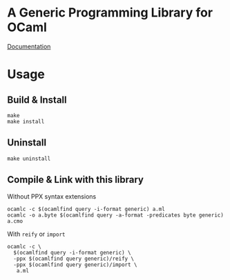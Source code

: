 # A Generic Programming Library for OCaml

[Documentation](https://balez.github.io/generic/)

# Usage

## Build & Install

```
make
make install
```

## Uninstall

```
make uninstall
```

## Compile & Link with this library

Without PPX syntax extensions

```
ocamlc -c $(ocamlfind query -i-format generic) a.ml
ocamlc -o a.byte $(ocamlfind query -a-format -predicates byte generic) a.cmo
```

With ``reify`` or ``import``

```
ocamlc -c \
  $(ocamlfind query -i-format generic) \
  -ppx $(ocamlfind query generic)/reify \
  -ppx $(ocamlfind query generic)/import \
   a.ml
```
